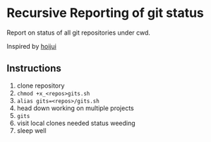 # Recursive Reporting of git status

Report on status of all git repositories under cwd.

Inspired by [hoijui](https://gist.github.com/dbu/2843660#gistcomment-3252062)

## Instructions

1. clone repository
2. `chmod +x_<repos>gits.sh`
2. `alias gits=<repos>/gits.sh`
3. head down working on multiple projects
4. `gits`
4. visit local clones needed status weeding
5. sleep well

